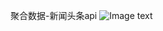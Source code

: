 聚合数据-新闻头条api
![Image text](https://raw.github.com/yourName/repositpry/master/yourprojectName/img-folder/test.jpg)
